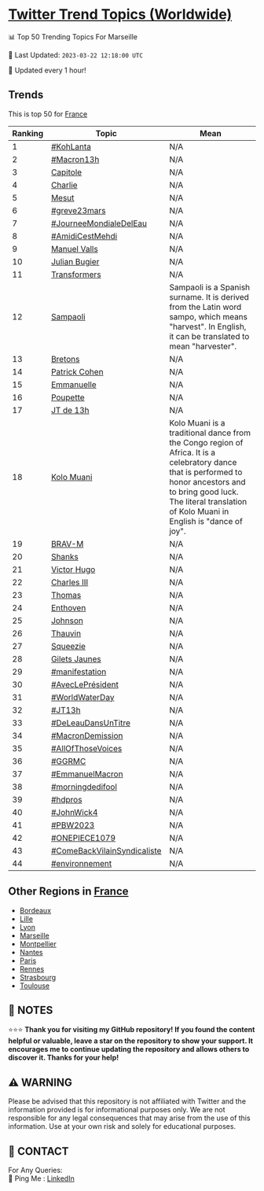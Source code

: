 [Twitter Trend Topics (Worldwide)](https://github.com/ErcinDedeoglu/Twitter-Trend-Topics)
==========


📊 Top 50 Trending Topics For Marseille

📆 Last Updated: `2023-03-22 12:18:00 UTC`

🔧 Updated every 1 hour!


## Trends

This is top 50 for [France](</France>)

| Ranking | Topic | Mean |
| ------- | ------------ | ------------ |
| 1 | [#KohLanta](http://twitter.com/search?q=%23KohLanta) | N/A |
| 2 | [#Macron13h](http://twitter.com/search?q=%23Macron13h) | N/A |
| 3 | [Capitole](http://twitter.com/search?q=Capitole) | N/A |
| 4 | [Charlie](http://twitter.com/search?q=Charlie) | N/A |
| 5 | [Mesut](http://twitter.com/search?q=Mesut) | N/A |
| 6 | [#greve23mars](http://twitter.com/search?q=%23greve23mars) | N/A |
| 7 | [#JourneeMondialeDelEau](http://twitter.com/search?q=%23JourneeMondialeDelEau) | N/A |
| 8 | [#AmidiCestMehdi](http://twitter.com/search?q=%23AmidiCestMehdi) | N/A |
| 9 | [Manuel Valls](http://twitter.com/search?q=Manuel+Valls) | N/A |
| 10 | [Julian Bugier](http://twitter.com/search?q=Julian+Bugier) | N/A |
| 11 | [Transformers](http://twitter.com/search?q=Transformers) | N/A |
| 12 | [Sampaoli](http://twitter.com/search?q=Sampaoli) | Sampaoli is a Spanish surname. It is derived from the Latin word sampo, which means "harvest". In English, it can be translated to mean "harvester". |
| 13 | [Bretons](http://twitter.com/search?q=Bretons) | N/A |
| 14 | [Patrick Cohen](http://twitter.com/search?q=Patrick+Cohen) | N/A |
| 15 | [Emmanuelle](http://twitter.com/search?q=Emmanuelle) | N/A |
| 16 | [Poupette](http://twitter.com/search?q=Poupette) | N/A |
| 17 | [JT de 13h](http://twitter.com/search?q=JT+de+13h) | N/A |
| 18 | [Kolo Muani](http://twitter.com/search?q=Kolo+Muani) | Kolo Muani is a traditional dance from the Congo region of Africa. It is a celebratory dance that is performed to honor ancestors and to bring good luck. The literal translation of Kolo Muani in English is "dance of joy". |
| 19 | [BRAV-M](http://twitter.com/search?q=BRAV-M) | N/A |
| 20 | [Shanks](http://twitter.com/search?q=Shanks) | N/A |
| 21 | [Victor Hugo](http://twitter.com/search?q=Victor+Hugo) | N/A |
| 22 | [Charles III](http://twitter.com/search?q=Charles+III) | N/A |
| 23 | [Thomas](http://twitter.com/search?q=Thomas) | N/A |
| 24 | [Enthoven](http://twitter.com/search?q=Enthoven) | N/A |
| 25 | [Johnson](http://twitter.com/search?q=Johnson) | N/A |
| 26 | [Thauvin](http://twitter.com/search?q=Thauvin) | N/A |
| 27 | [Squeezie](http://twitter.com/search?q=Squeezie) | N/A |
| 28 | [Gilets Jaunes](http://twitter.com/search?q=Gilets+Jaunes) | N/A |
| 29 | [#manifestation](http://twitter.com/search?q=%23manifestation) | N/A |
| 30 | [#AvecLePrésident](http://twitter.com/search?q=%23AvecLePr%c3%a9sident) | N/A |
| 31 | [#WorldWaterDay](http://twitter.com/search?q=%23WorldWaterDay) | N/A |
| 32 | [#JT13h](http://twitter.com/search?q=%23JT13h) | N/A |
| 33 | [#DeLeauDansUnTitre](http://twitter.com/search?q=%23DeLeauDansUnTitre) | N/A |
| 34 | [#MacronDemission](http://twitter.com/search?q=%23MacronDemission) | N/A |
| 35 | [#AllOfThoseVoices](http://twitter.com/search?q=%23AllOfThoseVoices) | N/A |
| 36 | [#GGRMC](http://twitter.com/search?q=%23GGRMC) | N/A |
| 37 | [#EmmanuelMacron](http://twitter.com/search?q=%23EmmanuelMacron) | N/A |
| 38 | [#morningdedifool](http://twitter.com/search?q=%23morningdedifool) | N/A |
| 39 | [#hdpros](http://twitter.com/search?q=%23hdpros) | N/A |
| 40 | [#JohnWick4](http://twitter.com/search?q=%23JohnWick4) | N/A |
| 41 | [#PBW2023](http://twitter.com/search?q=%23PBW2023) | N/A |
| 42 | [#ONEPIECE1079](http://twitter.com/search?q=%23ONEPIECE1079) | N/A |
| 43 | [#ComeBackVilainSyndicaliste](http://twitter.com/search?q=%23ComeBackVilainSyndicaliste) | N/A |
| 44 | [#environnement](http://twitter.com/search?q=%23environnement) | N/A |



## Other Regions in [France](</France>)

* [Bordeaux](</France/Bordeaux.md>)
* [Lille](</France/Lille.md>)
* [Lyon](</France/Lyon.md>)
* [Marseille](</France/Marseille.md>)
* [Montpellier](</France/Montpellier.md>)
* [Nantes](</France/Nantes.md>)
* [Paris](</France/Paris.md>)
* [Rennes](</France/Rennes.md>)
* [Strasbourg](</France/Strasbourg.md>)
* [Toulouse](</France/Toulouse.md>)



## 📝 NOTES

⭐⭐⭐ **Thank you for visiting my GitHub repository! If you found the content helpful or valuable, leave a star on the repository to show your support. It encourages me to continue updating the repository and allows others to discover it. Thanks for your help!**


## ⚠️ WARNING

Please be advised that this repository is not affiliated with Twitter and the information provided is for informational purposes only. We are not responsible for any legal consequences that may arise from the use of this information. Use at your own risk and solely for educational purposes.


## 📨 CONTACT

 For Any Queries:  
            🏓 Ping Me : [LinkedIn](https://www.linkedin.com/in/ercindedeoglu/)
